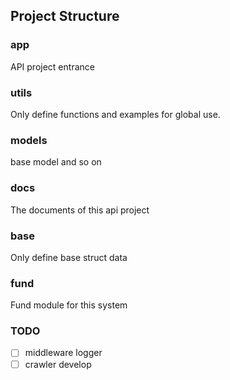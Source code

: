 ## Project Structure

### app

API project entrance

### utils

Only define functions and examples for global use.

### models

base model and so on

### docs

The documents of this api project

### base 

Only define base struct data

### fund

Fund module for this system

### TODO

- [ ] middleware logger
- [ ] crawler develop